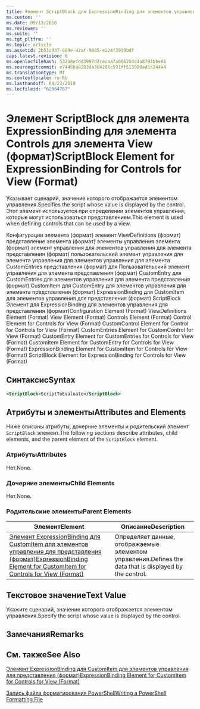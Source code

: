 ```yaml
---
title: Элемент ScriptBlock для ExpressionBinding для элементов управления для представления (формат) | Документация Майкрософт
ms.custom: ''
ms.date: 09/13/2016
ms.reviewer: ''
ms.suite: ''
ms.tgt_pltfrm: ''
ms.topic: article
ms.assetid: 2b51c937-909e-42af-9085-e224f3919bdf
caps.latest.revision: 6
ms.openlocfilehash: 532b8efdd3997d2cecaa7a006254d4a8793bbe01
ms.sourcegitcommit: e7445ba8203da304286c591ff513900ad1c244a4
ms.translationtype: MT
ms.contentlocale: ru-RU
ms.lasthandoff: 04/23/2019
ms.locfileid: "62064787"
---
```

# <a name="scriptblock-element-for-expressionbinding-for-controls-for-view-format"></a><span data-ttu-id="65b3d-102">Элемент ScriptBlock для элемента ExpressionBinding для элемента Controls для элемента View (формат)</span><span class="sxs-lookup"><span data-stu-id="65b3d-102">ScriptBlock Element for ExpressionBinding for Controls for View (Format)</span></span>

<span data-ttu-id="65b3d-103">Указывает сценарий, значение которого отображается элементом управления.</span><span class="sxs-lookup"><span data-stu-id="65b3d-103">Specifies the script whose value is displayed by the control.</span></span> <span data-ttu-id="65b3d-104">Этот элемент используется при определении элементов управления, которые могут использоваться представлением.</span><span class="sxs-lookup"><span data-stu-id="65b3d-104">This element is used when defining controls that can be used by a view.</span></span>

<span data-ttu-id="65b3d-105">Конфигурации элемента (формат) элемент ViewDefinitions (формат) представление элемента (формат) элементы управления элемента (формат) элемент управления для элементов управления для элемента представления (формат) пользовательский элемент управления для элемента управления для элементов управления для элемента CustomEntries представления (формат) для Пользовательский элемент управления для элемента представления (формат) CustomEntry для CustomEntries для элементов управления для элемента представления (формат) CustomItem для CustomEntry для элементов управления для элемента представления (формат) ExpressionBinding для CustomItem для элементов управления для представления (формат) ScriptBlock Элемент для ExpressionBinding для элементов управления для представления (формат)</span><span class="sxs-lookup"><span data-stu-id="65b3d-105">Configuration Element (Format) ViewDefinitions Element (Format) View Element (Format) Controls Element (Format) Control Element for Controls for View (Format) CustomControl Element for Control for Controls for View (Format) CustomEntries Element for CustomControl for View (Format) CustomEntry Element for CustomEntries for Controls for View (Format) CustomItem Element for CustomEntry for Controls for View (Format) ExpressionBinding Element for CustomItem for Controls for View (Format) ScriptBlock Element for ExpressionBinding for Controls for View (Format)</span></span>

## <a name="syntax"></a><span data-ttu-id="65b3d-106">Синтаксис</span><span class="sxs-lookup"><span data-stu-id="65b3d-106">Syntax</span></span>

```xml
<ScriptBlock>ScriptToEvaluate</ScriptBlock>
```

## <a name="attributes-and-elements"></a><span data-ttu-id="65b3d-107">Атрибуты и элементы</span><span class="sxs-lookup"><span data-stu-id="65b3d-107">Attributes and Elements</span></span>

<span data-ttu-id="65b3d-108">Ниже описаны атрибуты, дочерние элементы и родительский элемент `ScriptBlock` элемент.</span><span class="sxs-lookup"><span data-stu-id="65b3d-108">The following sections describe attributes, child elements, and the parent element of the `ScriptBlock` element.</span></span>

### <a name="attributes"></a><span data-ttu-id="65b3d-109">Атрибуты</span><span class="sxs-lookup"><span data-stu-id="65b3d-109">Attributes</span></span>

<span data-ttu-id="65b3d-110">Нет.</span><span class="sxs-lookup"><span data-stu-id="65b3d-110">None.</span></span>

### <a name="child-elements"></a><span data-ttu-id="65b3d-111">Дочерние элементы</span><span class="sxs-lookup"><span data-stu-id="65b3d-111">Child Elements</span></span>

<span data-ttu-id="65b3d-112">Нет.</span><span class="sxs-lookup"><span data-stu-id="65b3d-112">None.</span></span>

### <a name="parent-elements"></a><span data-ttu-id="65b3d-113">Родительские элементы</span><span class="sxs-lookup"><span data-stu-id="65b3d-113">Parent Elements</span></span>

|<span data-ttu-id="65b3d-114">Элемент</span><span class="sxs-lookup"><span data-stu-id="65b3d-114">Element</span></span>|<span data-ttu-id="65b3d-115">Описание</span><span class="sxs-lookup"><span data-stu-id="65b3d-115">Description</span></span>|
|-------------|-----------------|
|[<span data-ttu-id="65b3d-116">Элемент ExpressionBinding для CustomItem для элементов управления для представления (формат)</span><span class="sxs-lookup"><span data-stu-id="65b3d-116">ExpressionBinding Element for CustomItem for Controls for View (Format)</span></span>](./expressionbinding-element-for-customitem-for-controls-for-view-format.md)|<span data-ttu-id="65b3d-117">Определяет данные, отображаемые элементом управления.</span><span class="sxs-lookup"><span data-stu-id="65b3d-117">Defines the data that is displayed by the control.</span></span>|

## <a name="text-value"></a><span data-ttu-id="65b3d-118">Текстовое значение</span><span class="sxs-lookup"><span data-stu-id="65b3d-118">Text Value</span></span>

<span data-ttu-id="65b3d-119">Укажите сценарий, значение которого отображается элементом управления.</span><span class="sxs-lookup"><span data-stu-id="65b3d-119">Specify the script whose value is displayed by the control.</span></span>

## <a name="remarks"></a><span data-ttu-id="65b3d-120">Замечания</span><span class="sxs-lookup"><span data-stu-id="65b3d-120">Remarks</span></span>

## <a name="see-also"></a><span data-ttu-id="65b3d-121">См. также</span><span class="sxs-lookup"><span data-stu-id="65b3d-121">See Also</span></span>

[<span data-ttu-id="65b3d-122">Элемент ExpressionBinding для CustomItem для элементов управления для представления (формат)</span><span class="sxs-lookup"><span data-stu-id="65b3d-122">ExpressionBinding Element for CustomItem for Controls for View (Format)</span></span>](./expressionbinding-element-for-customitem-for-controls-for-view-format.md)

[<span data-ttu-id="65b3d-123">Запись файла форматирования PowerShell</span><span class="sxs-lookup"><span data-stu-id="65b3d-123">Writing a PowerShell Formatting File</span></span>](./writing-a-powershell-formatting-file.md)
